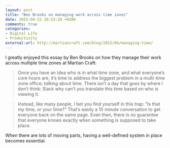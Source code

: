 ```yaml
---
layout: post
title: "Ben Brooks on managing work across time zones"
date: 2015-04-22 19:53:20 +0200
comments: true
categories: 
- Digital Life
- Productivity
external-url: http://martiancraft.com/blog/2015/04/managing-time/
---
```


I greatly enjoyed this essay by Ben Brooks on how they manage their work across multiple time zones at Martian Craft:

> Once you have an idea who is in what time zone, and what everyone’s core hours are, it’s time to address the biggest problem in a multi-time zone office: _talking_ about time. There isn’t a day that goes by where I don’t think: Slack why can’t you translate this time based on who is viewing it.

> Instead, like many people, I bet you find yourself in this trap: “Is that my time, or your time?” That’s easily a 10 minute conversation to get everyone back on the same page. Even then, there is no guarantee that everyone knows exactly when something is supposed to take place.

When there are lots of moving parts, having a well-defined system in place becomes essential.